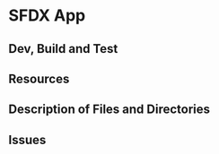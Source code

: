 # SFDX  App

## Dev, Build and Test


## Resources


## Description of Files and Directories


## Issues



